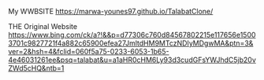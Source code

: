 My WWBSITE
https://marwa-younes97.github.io/TalabatClone/


 THE Original Website
 https://www.bing.com/ck/a?!&&p=d77306c760d84567802215e117656e15003701c9827721f4a882c65900efea27JmltdHM9MTczNDIyMDgwMA&ptn=3&ver=2&hsh=4&fclid=060f5a75-0233-6053-1b65-4e46031261ee&psq=talabat&u=a1aHR0cHM6Ly93d3cudGFsYWJhdC5jb20vZWd5cHQ&ntb=1
